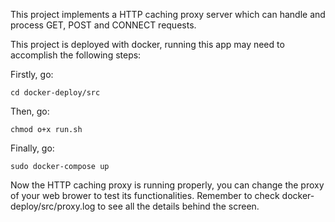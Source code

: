 This project implements a HTTP caching proxy server which can handle and process GET, POST and CONNECT requests.

This project is deployed with docker, running this app may need to accomplish the following steps: 

Firstly, go: 
```
cd docker-deploy/src
```
Then, go:
```
chmod o+x run.sh
```
Finally, go:
```
sudo docker-compose up
```
Now the HTTP caching proxy is running properly, you can change the proxy of your web brower to test its functionalities. 
Remember to check docker-deploy/src/proxy.log to see all the details behind the screen. 
